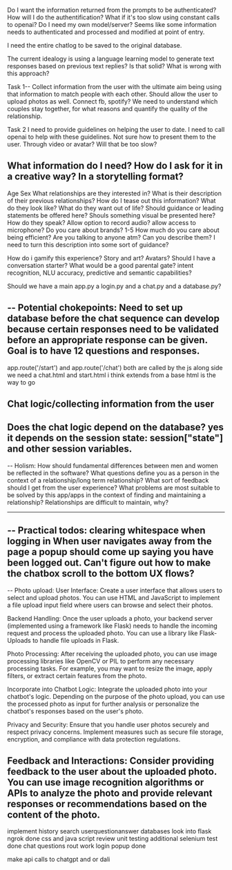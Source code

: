 Do I want the information returned from the prompts to be authenticated? How will I do the authentification? What if it's too slow using constant calls to openai? Do I need my own model/server? Seems like some information needs to authenticated and processed and modified at point of entry.

 I need the entire chatlog to be saved to the original database.

The current idealogy is using a language learning model to generate text responses based on previous text replies? Is that solid? What is wrong with this approach?

Task 1--
Collect information from the user with the ultimate aim being using that information to match people with each other. Should allow the user to upload photos as well. Connect fb, spotify? We need to understand which couples stay together, for what reasons and quantify the quality of the relationship.

 Task 2
 I need to provide guidelines on helping the user to date. I need to call openai to help with these guidelines. Not sure how to present them to the user. Through video or avatar? Will that be too slow?

 What information do I need? How do I ask for it in a creative way? In a storytelling format? 
 --
 Age
 Sex
 What relationships are they interested in?
 What is their description of their previous relationships? How do I tease out this information?
 What do they look like? 
 What do they want out of life? Should guidance or leading statements be offered here? Shouls something visual be presented here?
 How do they speak? Allow option to record audio? allow access to microphone? 
 Do you care about brands? 1-5
 How much do you care about being efficient?
 Are you talking to anyone atm?
 Can you describe them? I need to turn this description into some sort of guidance? 

 How do i gamify this experience?
 Story and art? Avatars?
 Should I have a conversation starter? 
 What would be a good parental gate?
 intent recognition, NLU accuracy, predictive and semantic capabilities?



Should we have a main app.py a login.py and a chat.py and a database.py?


--
Potential chokepoints:
Need to set up database before the chat sequence can develop because certain responses need to be 
validated before an appropriate response can be given. Goal is to have 12 questions and responses.
----

app.route('/start') and app.route('/chat') both are called by the js
along side we need a chat.html and start.html
i think extends from a base html is the way to go

Chat logic/collecting information from the user
--
Does the chat logic depend on the database? yes it depends on the session state: session["state"] and other session variables.
----

--
Holism:
How should fundamental differences between men and women be reflected in the software?
What questions define you as a person in the context of a relationship/long term relationship?
What sort of feedback should I get from the user experience?
What problems are most suitable to be solved by this app/apps in the context of finding and maintaining a relationship?
Relationships are difficult to maintain, why?

----

--
Practical todos:
clearing whitespace when logging in
When user navigates away from the page a popup should come up saying you have been logged out. 
Can't figure out how to make the chatbox scroll to the bottom
UX flows?
----

--
Photo upload:
User Interface: Create a user interface that allows users to select and upload photos. You can use HTML and JavaScript to implement a file upload input field where users can browse and select their photos.

Backend Handling: Once the user uploads a photo, your backend server (implemented using a framework like Flask) needs to handle the incoming request and process the uploaded photo. You can use a library like Flask-Uploads to handle file uploads in Flask.

Photo Processing: After receiving the uploaded photo, you can use image processing libraries like OpenCV or PIL to perform any necessary processing tasks. For example, you may want to resize the image, apply filters, or extract certain features from the photo.

Incorporate into Chatbot Logic: Integrate the uploaded photo into your chatbot's logic. Depending on the purpose of the photo upload, you can use the processed photo as input for further analysis or personalize the chatbot's responses based on the user's photo.

Privacy and Security: Ensure that you handle user photos securely and respect privacy concerns. Implement measures such as secure file storage, encryption, and compliance with data protection regulations.

Feedback and Interactions: Consider providing feedback to the user about the uploaded photo. You can use image recognition algorithms or APIs to analyze the photo and provide relevant responses or recommendations based on the content of the photo.
----


implement history
search userquestionanswer databases
look into flask ngrok done
css and java script review
unit testing
additional selenium test done 
chat questions rout work
login popup done

make api calls to chatgpt and or dali

